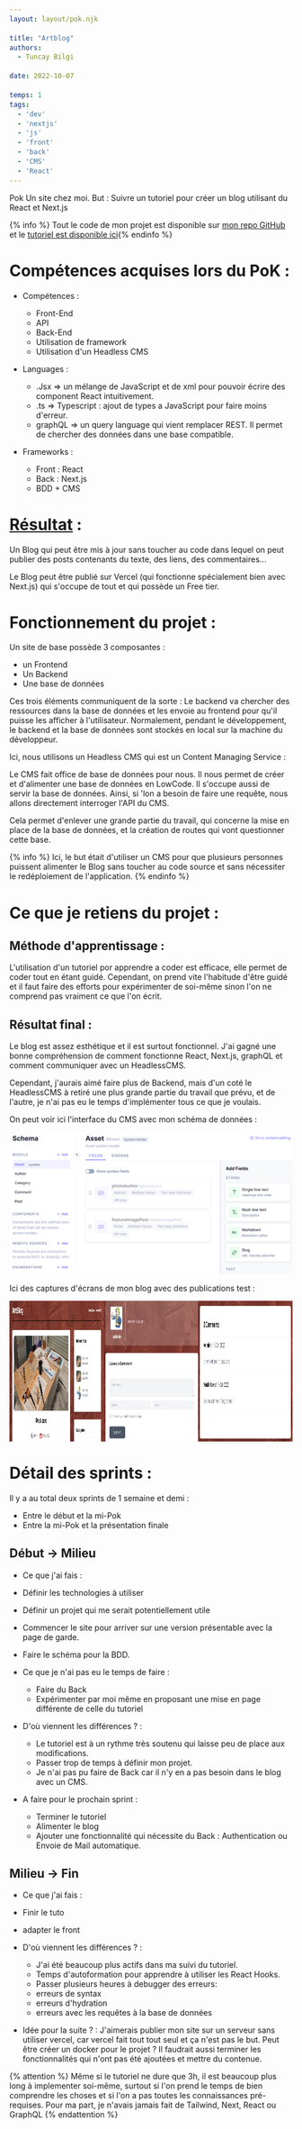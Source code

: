 ```yaml
---
layout: layout/pok.njk

title: "Artblog"
authors:
  - Tuncay Bilgi

date: 2022-10-07

temps: 1
tags:
  - 'dev'
  - 'nextjs'
  - 'js'
  - 'front'
  - 'back'
  - 'CMS'
  - 'React'
---
```


<!-- début résumé -->

Pok Un site chez moi.
But : Suivre un tutoriel pour créer un blog utilisant du React et Next.js 
<!-- fin résumé -->

{% info %} Tout le code de mon projet est disponible sur [mon repo GitHub](https://github.com/TuncayBilgi/artblog) et le [tutoriel est disponible ici](https://www.youtube.com/watch?v=HYv55DhgTuA&ab_channel=JavaScriptMastery){% endinfo %}


# Compétences acquises lors du PoK :

- Compétences :
  - Front-End
  - API
  - Back-End
  - Utilisation de framework
  - Utilisation d'un Headless CMS

- Languages :
  - .Jsx => un mélange de JavaScript et de xml pour pouvoir écrire des component React intuitivement.
  - .ts => Typescript : ajout de types a JavaScript pour faire moins d'erreur.
  - graphQL => un query language qui vient remplacer REST. Il permet de chercher des données dans une base compatible.

- Frameworks :
  - Front : React
  - Back : Next.js
  - BDD + CMS

# [Résultat](https://github.com/TuncayBilgi/artblog) :

  Un Blog qui peut être mis à jour sans toucher au code dans lequel on peut publier des posts contenants du texte, des liens, des commentaires...
  
  Le Blog peut être publié sur Vercel (qui fonctionne spécialement bien avec Next.js) qui s'occupe de tout et qui possède un Free tier.

# Fonctionnement du projet :

Un site de base possède 3 composantes : 
- un Frontend
- Un Backend
- Une base de données

Ces trois éléments communiquent de la sorte : 
Le backend va chercher des ressources dans la base de données et les envoie au frontend pour qu'il puisse les afficher à l'utilisateur.
Normalement, pendant le développement, le backend et la base de données sont stockés en local sur la machine du développeur.

Ici, nous utilisons un Headless CMS qui est un Content Managing Service :

Le CMS fait office de base de données pour nous. Il nous permet de créer et d'alimenter une base de données en LowCode. Il s'occupe aussi de servir la base de données. Ainsi, si 'lon a besoin de faire une requête, nous allons directement interroger l'API du CMS.

Cela permet d'enlever une grande partie du travail, qui concerne la mise en place de la base de données, et la création de routes qui vont questionner cette base.

{% info %} Ici, le but était d'utiliser un CMS pour que plusieurs personnes puissent alimenter le Blog sans toucher au code source et sans nécessiter le redéploiement de l'application. {% endinfo %}

# Ce que je retiens du projet :

## Méthode d'apprentissage :

L'utilisation d'un tutoriel por apprendre a coder est efficace, elle permet de coder tout en étant guidé.
Cependant, on prend vite l'habitude d'être guidé et il faut faire des efforts pour expérimenter de soi-même sinon l'on ne comprend pas vraiment ce que l'on écrit.

## Résultat final :

Le blog est assez esthétique et il est surtout fonctionnel.
J'ai gagné une bonne compréhension de comment fonctionne React, Next.js, graphQL et comment communiquer avec un HeadlessCMS.

Cependant, j'aurais aimé faire plus de Backend, mais d'un coté le HeadlessCMS à retiré une plus grande partie du travail que prévu, et de l'autre, je n'ai pas eu le temps d'implémenter tous ce que je voulais.

On peut voir ici l'interface du CMS avec mon schéma de données :

![Interface CMS](./graphCMSinterface.png)

Ici des captures d'écrans de mon blog avec des publications test :

<div style = " display: grid;grid-template-columns: repeat(3, minmax(0, 1fr))">
<img src="./ArtblogInterface.png" alt="page de garde du site" style="height: 250px; margin: 0 auto; width : 500px,grid-column : 1 ;grid-row : 1" />
<img src="./artblogForm.png" alt="Formulaire de commentaire" style="height: 250px; margin: 0 auto; width : 400px,grid-column : 2 ;grid-row : 1" />
<img src="./artblogComments.png" alt="Affichage de commentaires" style="height: 250px; margin: 0 auto; width : 500px,grid-column : 3 ;grid-row : 1 " />

</div>

# Détail des sprints :

Il y a au total deux sprints de 1 semaine et demi :
- Entre le début et la mi-Pok
- Entre la mi-Pok et la présentation finale

## Début -> Milieu

- Ce que j'ai fais :
 - Définir les technologies à utiliser
 - Définir un projet qui me serait potentiellement utile
 - Commencer le site pour arriver sur une version présentable avec la page de garde.
 - Faire le schéma pour la BDD.

- Ce que je n'ai pas eu le temps de faire :
  - Faire du Back
  - Expérimenter par moi même en proposant une mise en page différente de celle du tutoriel

- D'où viennent les différences ? :
  - Le tutoriel est à un rythme très soutenu qui laisse peu de place aux modifications.
  - Passer trop de temps à définir mon projet.
  - Je n'ai pas pu faire de Back car il n'y en a pas besoin dans le blog avec un CMS.

- A faire pour le prochain sprint :
  - Terminer le tutoriel
  - Alimenter le blog
  - Ajouter une fonctionnalité qui nécessite du Back : Authentication ou Envoie de Mail automatique.

## Milieu -> Fin
 - Ce que j'ai fais :
  - Finir le tuto
  - adapter le front

- D'où viennent les différences ? :
  - J'ai été beaucoup plus actifs dans ma suivi du tutoriel.
  - Temps d'autoformation pour apprendre à utiliser les React Hooks. 
  - Passer plusieurs heures à debugger des erreurs:
   - erreurs de syntax
   - erreurs d'hydration
   - erreurs avec les requêtes à la base de données

- Idée pour la suite ? :
J'aimerais publier mon site sur un serveur sans utiliser vercel, car vercel fait tout tout seul et ça n'est pas le but.
Peut être créer un docker pour le projet ?
Il faudrait aussi terminer les fonctionnalités qui n'ont pas été ajoutées et mettre du contenue.



{% attention %} Même si le tutoriel ne dure que 3h, il est beaucoup plus long à implementer soi-même, surtout si l'on prend le temps de bien comprendre les choses et si l'on a pas toutes les connaissances pré-requises. Pour ma part, je n'avais jamais fait de Tailwind, Next, React ou GraphQL {% endattention %}

